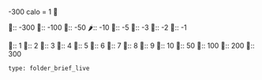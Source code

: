 # 

-300 calo = 1 🥒

🥒:: -300
🍈:: -100
🍉:: -50
🌶️:: -10
🥝:: -5
🍍:: -3
🍒:: -2
🍆:: -1

🍋:: 1
🍊:: 2
🍅:: 3
🌰:: 4
🥥:: 5
🍏:: 6
🍎:: 7
🍌:: 8
🥭:: 9
🥑:: 10
🍐:: 50
🍓:: 100
🍑:: 200
🍇:: 300
 
```ccard
type: folder_brief_live
```
 
